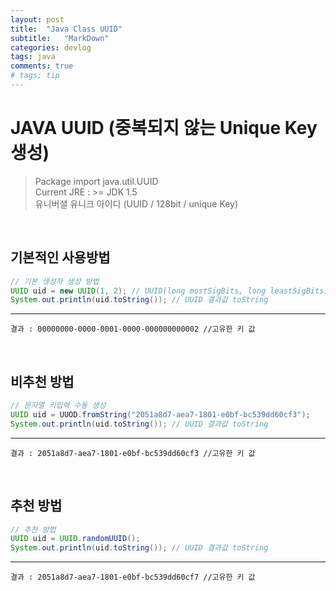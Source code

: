 ```yaml
---
layout: post
title:  "Java Class UUID"
subtitle:   "MarkDown"
categories: devlog
tags: java
comments: true
# tags: tip
---
```


# JAVA UUID (중복되지 않는 Unique Key 생성)
> Package import java.util.UUID<br>
> Current JRE : >= JDK 1.5<br>
> 유니버셜 유니크 아이디 (UUID / 128bit / unique Key)

<br>

## 기본적인 사용방법

```java
// 기본 생성자 생성 방법
UUID uid = new UUID(1, 2); // UUID(long mostSigBits, long leastSigBits)
System.out.println(uid.toString()); // UUID 결과값 toString
```

***
```
결과 : 00000000-0000-0001-0000-000000000002 //고유한 키 값
```

<br>

## 비추천 방법

```java
// 문자열 키입력 수동 생성
UUID uid = UUOD.fromString("2051a8d7-aea7-1801-e0bf-bc539dd60cf3");
System.out.println(uid.toString()); // UUID 결과값 toString
```

***
```
결과 : 2051a8d7-aea7-1801-e0bf-bc539dd60cf3 //고유한 키 값
```

<br>

## 추천 방법

```java
// 추천 방법
UUID uid = UUID.randomUUID();
System.out.println(uid.toString()); // UUID 결과값 toString
```

***
```
결과 : 2051a8d7-aea7-1801-e0bf-bc539dd60cf7 //고유한 키 값
```
